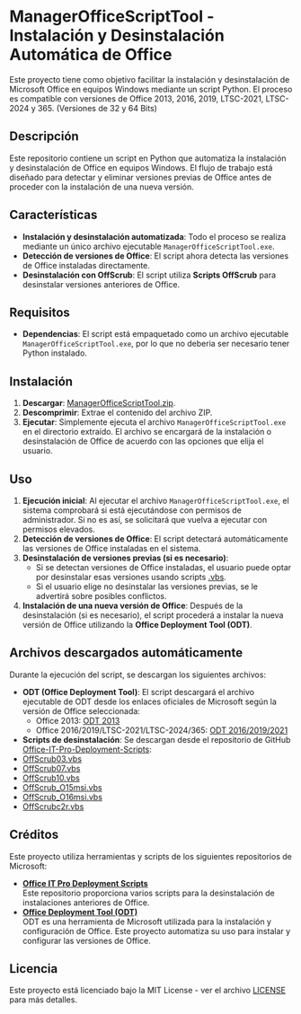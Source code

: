 # ManagerOfficeScriptTool - Instalación y Desinstalación Automática de Office
Este proyecto tiene como objetivo facilitar la instalación y desinstalación de Microsoft Office en equipos Windows mediante un script Python. El proceso es compatible con versiones de Office 2013, 2016, 2019, LTSC-2021, LTSC-2024 y 365. (Versiones de 32 y 64 Bits)

## Descripción
Este repositorio contiene un script en Python que automatiza la instalación y desinstalación de Office en equipos Windows. El flujo de trabajo está diseñado para detectar y eliminar versiones previas de Office antes de proceder con la instalación de una nueva versión.

## Características
- **Instalación y desinstalación automatizada**: Todo el proceso se realiza mediante un único archivo ejecutable `ManagerOfficeScriptTool.exe`.
- **Detección de versiones de Office**: El script ahora detecta las versiones de Office instaladas directamente.
- **Desinstalación con OffScrub**: El script utiliza **Scripts OffScrub** para desinstalar versiones anteriores de Office.

## Requisitos
- **Dependencias**: El script está empaquetado como un archivo ejecutable `ManagerOfficeScriptTool.exe`, por lo que no deberia ser necesario tener Python instalado.

## Instalación
1. **Descargar**: [ManagerOfficeScriptTool.zip](https://github.com/Rodri082/ManagerOfficeScriptTool/releases).
2. **Descomprimir**: Extrae el contenido del archivo ZIP.
3. **Ejecutar**: Simplemente ejecuta el archivo `ManagerOfficeScriptTool.exe` en el directorio extraído. El archivo se encargará de la instalación o desinstalación de Office de acuerdo con las opciones que elija el usuario.

## Uso
1. **Ejecución inicial**: Al ejecutar el archivo `ManagerOfficeScriptTool.exe`, el sistema comprobará si está ejecutándose con permisos de administrador. Si no es así, se solicitará que vuelva a ejecutar con permisos elevados.
2. **Detección de versiones de Office**: El script detectará automáticamente las versiones de Office instaladas en el sistema.
3. **Desinstalación de versiones previas (si es necesario)**:
    - Si se detectan versiones de Office instaladas, el usuario puede optar por desinstalar esas versiones usando scripts [.vbs]().
    - Si el usuario elige no desinstalar las versiones previas, se le advertirá sobre posibles conflictos.
4. **Instalación de una nueva versión de Office**: Después de la desinstalación (si es necesario), el script procederá a instalar la nueva versión de Office utilizando la **Office Deployment Tool (ODT)**.

## Archivos descargados automáticamente
Durante la ejecución del script, se descargan los siguientes archivos:
   - **ODT (Office Deployment Tool)**: El script descargará el archivo ejecutable de ODT desde los enlaces oficiales de Microsoft según la versión de Office seleccionada:
        - Office 2013: [ODT 2013](https://www.microsoft.com/en-us/download/details.aspx?id=36778)
        - Office 2016/2019/LTSC-2021/LTSC-2024/365: [ODT 2016/2019/2021](https://www.microsoft.com/en-us/download/details.aspx?id=49117)
   - **Scripts de desinstalación**: Se descargan desde el repositorio de GitHub [Office-IT-Pro-Deployment-Scripts](https://github.com/OfficeDev/Office-IT-Pro-Deployment-Scripts):
   - [OffScrub03.vbs](https://github.com/OfficeDev/Office-IT-Pro-Deployment-Scripts/blob/master/Office-ProPlus-Deployment/Remove-PreviousOfficeInstalls/OffScrub03.vbs)
   - [OffScrub07.vbs](https://github.com/OfficeDev/Office-IT-Pro-Deployment-Scripts/blob/master/Office-ProPlus-Deployment/Remove-PreviousOfficeInstalls/OffScrub07.vbs)
   - [OffScrub10.vbs](https://github.com/OfficeDev/Office-IT-Pro-Deployment-Scripts/blob/master/Office-ProPlus-Deployment/Remove-PreviousOfficeInstalls/OffScrub10.vbs)
   - [OffScrub_O15msi.vbs](https://github.com/OfficeDev/Office-IT-Pro-Deployment-Scripts/blob/master/Office-ProPlus-Deployment/Remove-PreviousOfficeInstalls/OffScrub_O15msi.vbs)
   - [OffScrub_O16msi.vbs](https://github.com/OfficeDev/Office-IT-Pro-Deployment-Scripts/blob/master/Office-ProPlus-Deployment/Remove-PreviousOfficeInstalls/OffScrub_O16msi.vbs)
   - [OffScrubc2r.vbs](https://github.com/OfficeDev/Office-IT-Pro-Deployment-Scripts/blob/master/Office-ProPlus-Deployment/Remove-PreviousOfficeInstalls/OffScrubc2r.vbs)

## Créditos
Este proyecto utiliza herramientas y scripts de los siguientes repositorios de Microsoft:
- **[Office IT Pro Deployment Scripts](https://github.com/OfficeDev/Office-IT-Pro-Deployment-Scripts)**  
  Este repositorio proporciona varios scripts para la desinstalación de instalaciones anteriores de Office.
- **[Office Deployment Tool (ODT)](http://aka.ms/ODT)**  
  ODT es una herramienta de Microsoft utilizada para la instalación y configuración de Office. Este proyecto automatiza su uso para instalar y configurar las versiones de Office.

## Licencia
Este proyecto está licenciado bajo la MIT License - ver el archivo [LICENSE](./LICENSE) para más detalles.
